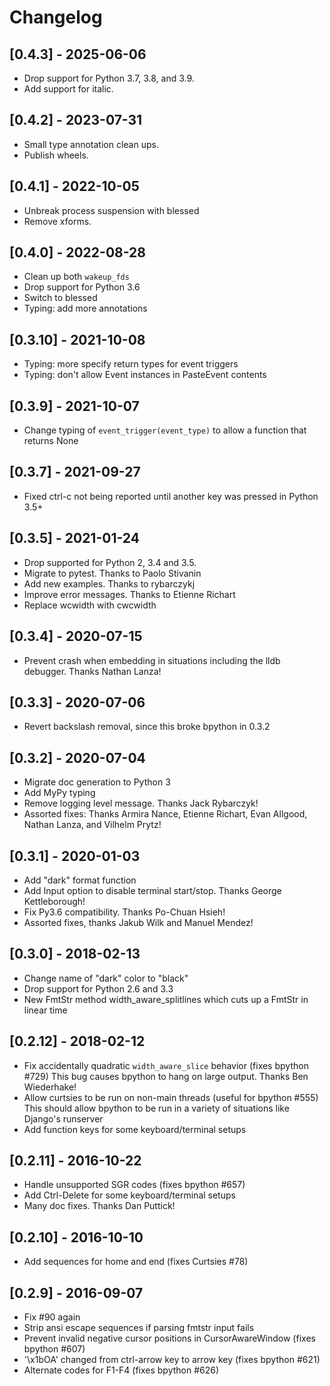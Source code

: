# Changelog

## [0.4.3] - 2025-06-06
- Drop support for Python 3.7, 3.8, and 3.9.
- Add support for italic.

## [0.4.2] - 2023-07-31
- Small type annotation clean ups.
- Publish wheels.

## [0.4.1] - 2022-10-05
- Unbreak process suspension with blessed
- Remove xforms.

## [0.4.0] - 2022-08-28
- Clean up both `wakeup_fds`
- Drop support for Python 3.6
- Switch to blessed
- Typing: add more annotations

## [0.3.10] - 2021-10-08
- Typing: more specify return types for event triggers
- Typing: don't allow Event instances in PasteEvent contents

## [0.3.9] - 2021-10-07
- Change typing of `event_trigger(event_type)` to allow a function that returns None

## [0.3.7] - 2021-09-27
- Fixed ctrl-c not being reported until another key was pressed in Python 3.5+

## [0.3.5] - 2021-01-24
- Drop supported for Python 2, 3.4 and 3.5.
- Migrate to pytest. Thanks to Paolo Stivanin
- Add new examples. Thanks to rybarczykj
- Improve error messages. Thanks to Etienne Richart
- Replace wcwidth with cwcwidth

## [0.3.4] - 2020-07-15
- Prevent crash when embedding in situations including the lldb debugger. Thanks Nathan Lanza!

## [0.3.3] - 2020-07-06
- Revert backslash removal, since this broke bpython in 0.3.2

## [0.3.2] - 2020-07-04
- Migrate doc generation to Python 3
- Add MyPy typing
- Remove logging level message. Thanks Jack Rybarczyk!
- Assorted fixes: Thanks Armira Nance, Etienne Richart, Evan Allgood, Nathan Lanza, and Vilhelm Prytz!

## [0.3.1] - 2020-01-03
- Add "dark" format function
- Add Input option to disable terminal start/stop. Thanks George Kettleborough!
- Fix Py3.6 compatibility. Thanks Po-Chuan Hsieh!
- Assorted fixes, thanks Jakub Wilk and Manuel Mendez!

## [0.3.0] - 2018-02-13
- Change name of "dark" color to "black"
- Drop support for Python 2.6 and 3.3
- New FmtStr method width_aware_splitlines which cuts up a FmtStr in linear time

## [0.2.12] - 2018-02-12
- Fix accidentally quadratic `width_aware_slice` behavior (fixes bpython #729)
  This bug causes bpython to hang on large output. Thanks Ben Wiederhake!
- Allow curtsies to be run on non-main threads (useful for bpython #555)
  This should allow bpython to be run in a variety of situations like Django's runserver
- Add function keys for some keyboard/terminal setups

## [0.2.11] - 2016-10-22
- Handle unsupported SGR codes (fixes bpython #657)
- Add Ctrl-Delete  for some keyboard/terminal setups
- Many doc fixes. Thanks Dan Puttick!

## [0.2.10] - 2016-10-10
- Add sequences for home and end (fixes Curtsies #78)

## [0.2.9] - 2016-09-07
- Fix #90 again
- Strip ansi escape sequences if parsing fmtstr input fails
- Prevent invalid negative cursor positions in CursorAwareWindow (fixes bpython #607)
- '\x1bOA' changed from ctrl-arrow key to arrow key (fixes bpython #621)
- Alternate codes for F1-F4 (fixes bpython #626)
